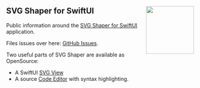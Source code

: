 <h2>
  SVG Shaper for SwiftUI
  <img src="https://zeezide.de/img/svgshaper/SVGShaper512.png"
       align="right" width="128" height="128" />
</h2>

Public information around the
[SVG Shaper for SwiftUI](https://zeezide.de/en/products/svgshaper/index.html)
application.

Files issues over here: [GitHub Issues](https://github.com/ZeeZide/SVGShaper/issues).

Two useful parts of SVG Shaper are available as OpenSource:
- A SwiftUI [SVG View](https://github.com/ZeeZide/SVGWebView)
- A source [Code Editor](https://github.com/ZeeZide/CodeEditor) with syntax highlighting.
